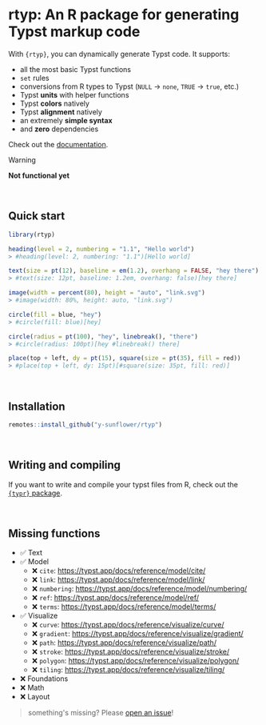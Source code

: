 # rtyp: An R package for generating Typst markup code

With `{rtyp}`, you can dynamically generate Typst code. It supports:

- all the most basic Typst functions
- `set` rules
- conversions from R types to Typst (`NULL` -> `none`, `TRUE` -> `true`, etc.)
- Typst **units** with helper functions
- Typst **colors** natively
- Typst **alignment** natively
- an extremely **simple syntax**
- and **zero** dependencies

Check out the [documentation](https://y-sunflower.github.io/rtyp/).

> [!WARNING]  
> **Not functional yet**

<br>

## Quick start

```r
library(rtyp)

heading(level = 2, numbering = "1.1", "Hello world")
> #heading(level: 2, numbering: "1.1")[Hello world]

text(size = pt(12), baseline = em(1.2), overhang = FALSE, "hey there")
> #text(size: 12pt, baseline: 1.2em, overhang: false)[hey there]

image(width = percent(80), height = "auto", "link.svg")
> #image(width: 80%, height: auto, "link.svg")

circle(fill = blue, "hey")
> #circle(fill: blue)[hey]

circle(radius = pt(100), "hey", linebreak(), "there")
> #circle(radius: 100pt)[hey #linebreak() there]

place(top + left, dy = pt(15), square(size = pt(35), fill = red))
> #place(top + left, dy: 15pt)[#square(size: 35pt, fill: red)]
```

<br>

## Installation

```r
remotes::install_github("y-sunflower/rtyp")
```

<br>

## Writing and compiling

If you want to write and compile your typst files from R, check out the [`{typr}` package](https://github.com/christopherkenny/typr/).

<br>

## Missing functions

- ✅ Text
- ✅ Model
  - ❌ `cite`: https://typst.app/docs/reference/model/cite/
  - ❌ `link`: https://typst.app/docs/reference/model/link/
  - ❌ `numbering`: https://typst.app/docs/reference/model/numbering/
  - ❌ `ref`: https://typst.app/docs/reference/model/ref/
  - ❌ `terms`: https://typst.app/docs/reference/model/terms/
- ✅ Visualize
  - ❌ `curve`: https://typst.app/docs/reference/visualize/curve/
  - ❌ `gradient`: https://typst.app/docs/reference/visualize/gradient/
  - ❌ `path`: https://typst.app/docs/reference/visualize/path/
  - ❌ `stroke`: https://typst.app/docs/reference/visualize/stroke/
  - ❌ `polygon`: https://typst.app/docs/reference/visualize/polygon/
  - ❌ `tiling`: https://typst.app/docs/reference/visualize/tiling/
- ❌ Foundations
- ❌ Math
- ❌ Layout

> something's missing? Please [open an issue](https://github.com/y-sunflower/rtyp/issues)!
